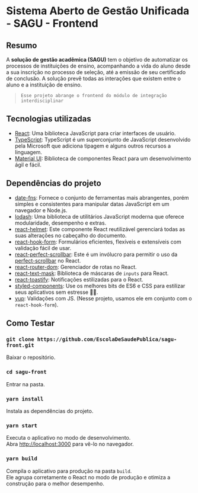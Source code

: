 # Sistema Aberto de Gestão Unificada - SAGU - Frontend

## Resumo

A **solução de gestão acadêmica (SAGU)** tem o objetivo de automatizar os processos de instituições de ensino, acompanhando a vida do aluno desde a sua inscrição no processo de seleção, até a emissão de seu certificado de conclusão. A solução prevê todas as interações que existem entre o aluno e a instituição de ensino.

> `Esse projeto abrange o frontend do módulo de integração interdisciplinar`

## Tecnologias utilizadas

- [React](https://pt-br.reactjs.org/): Uma biblioteca JavaScript para criar interfaces de usuário.
- [TypeScript](https://www.typescriptlang.org/): TypeScript é um superconjunto de JavaScript desenvolvido pela Microsoft que adiciona tipagem e alguns outros recursos a linguagem.
- [Material UI](https://material-ui.com/pt/): Biblioteca de componentes React para um desenvolvimento ágil e fácil.

## Dependências do projeto

- [date-fns](https://date-fns.org/): Fornece o conjunto de ferramentas mais abrangentes, porém simples e consistentes para manipular datas JavaScript em um navegador e Node.js.
- [lodash](https://lodash.com/): Uma biblioteca de utilitários JavaScript moderna que oferece modularidade, desempenho e extras.
- [react-helmet](https://github.com/nfl/react-helmet): Este componente React reutilizável gerenciará todas as suas alterações no cabeçalho do documento.
- [react-hook-form](https://react-hook-form.com/): Formulários eficientes, flexíveis e extensíveis com validação fácil de usar.
- [react-perfect-scrollbar](https://github.com/goldenyz/react-perfect-scrollbar): Este é um invólucro para permitir o uso da [perfect-scrollbar](https://github.com/noraesae/perfect-scrollbar) no React.
- [react-router-dom](https://reactrouter.com/web/guides/quick-start): Gerenciador de rotas no React.
- [react-text-mask](https://github.com/text-mask/text-mask): Biblioteca de máscaras de `inputs` para React.
- [react-toastify](https://fkhadra.github.io/react-toastify/introduction): Notificações estilizadas para o React.
- [styled-components](link): Use os melhores bits de ES6 e CSS para estilizar seus aplicativos sem estresse 💅🏾.
- [yup](link): Validações com JS. (Nesse projeto, usamos ele em conjunto com o `react-hook-form`).

## Como Testar

### `git clone https://github.com/EscolaDeSaudePublica/sagu-front.git`

Baixar o repositório.

### `cd sagu-front`

Entrar na pasta.

### `yarn install`

Instala as dependências do projeto.

### `yarn start`

Executa o aplicativo no modo de desenvolvimento.\
Abra [http://localhost:3000](http://localhost:3000) para vê-lo no navegador.

### `yarn build`

Compila o aplicativo para produção na pasta `build`.\
Ele agrupa corretamente o React no modo de produção e otimiza a construção para o melhor desempenho.
